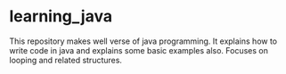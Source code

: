# learning_java


This repository makes well verse of java programming. It explains how to write code in java and explains some basic examples also. 
Focuses on looping and related structures.
